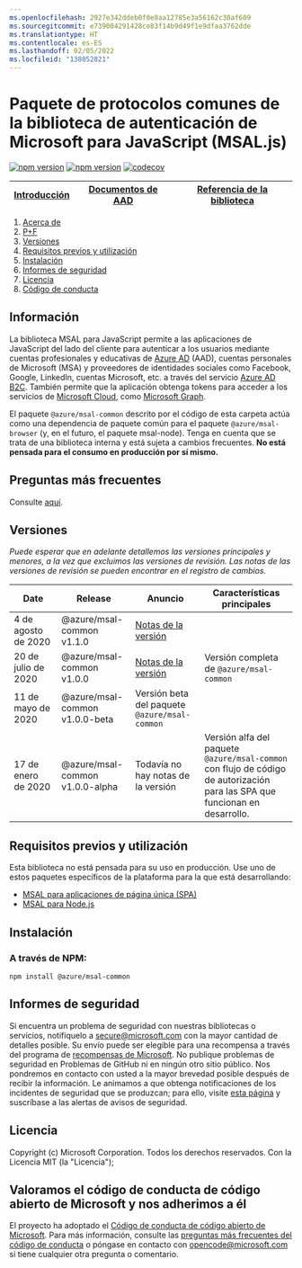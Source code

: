 ```yaml
---
ms.openlocfilehash: 2927e342ddeb0f0e8aa12785e3a56162c30af609
ms.sourcegitcommit: e739004291428ce83f14b9d49f1e9dfaa3762dde
ms.translationtype: HT
ms.contentlocale: es-ES
ms.lasthandoff: 02/05/2022
ms.locfileid: "138052821"
---
```

# <a name="microsoft-authentication-library-for-javascript-msaljs-common-protocols-package"></a>Paquete de protocolos comunes de la biblioteca de autenticación de Microsoft para JavaScript (MSAL.js)

[![npm version](https://img.shields.io/npm/v/@azure/msal-common.svg?style=flat)](https://www.npmjs.com/package/@azure/msal-common/)
[![npm version](https://img.shields.io/npm/dm/@azure/msal-common.svg)](https://nodei.co/npm/@azure/msal-common/)
[![codecov](https://codecov.io/gh/AzureAD/microsoft-authentication-library-for-js/branch/dev/graph/badge.svg?flag=msal-common)](https://codecov.io/gh/AzureAD/microsoft-authentication-library-for-js)

| <a href="https://docs.microsoft.com/azure/active-directory/develop/guidedsetups/active-directory-javascriptspa" target="_blank">Introducción</a> | <a href="https://aka.ms/aaddevv2" target="_blank">Documentos de AAD</a> | <a href="https://azuread.github.io/microsoft-authentication-library-for-js/ref/modules/_azure_msal_common.html" target="_blank">Referencia de la biblioteca</a> |
| --- | --- | --- |

1. [Acerca de](#about)
2. [P+F](https://github.com/AzureAD/microsoft-authentication-library-for-js/blob/dev/lib/msal-common/FAQ.md)
3. [Versiones](#releases)
4. [Requisitos previos y utilización](#prerequisites-and-usage)
5. [Instalación](#installation)
6. [Informes de seguridad](#security-reporting)
7. [Licencia](#license)
8. [Código de conducta](#we-value-and-adhere-to-the-microsoft-open-source-code-of-conduct)

## <a name="about"></a>Información

La biblioteca MSAL para JavaScript permite a las aplicaciones de JavaScript del lado del cliente para autenticar a los usuarios mediante cuentas profesionales y educativas de [Azure AD](https://docs.microsoft.com/en-us/azure/active-directory/develop/v2-overview) (AAD), cuentas personales de Microsoft (MSA) y proveedores de identidades sociales como Facebook, Google, LinkedIn, cuentas Microsoft, etc. a través del servicio [Azure AD B2C](https://docs.microsoft.com/en-us/azure/active-directory-b2c/active-directory-b2c-overview#identity-providers). También permite que la aplicación obtenga tokens para acceder a los servicios de [Microsoft Cloud](https://www.microsoft.com/enterprise), como [Microsoft Graph](https://graph.microsoft.io). 

El paquete `@azure/msal-common` descrito por el código de esta carpeta actúa como una dependencia de paquete común para el paquete `@azure/msal-browser` (y, en el futuro, el paquete msal-node). Tenga en cuenta que se trata de una biblioteca interna y está sujeta a cambios frecuentes. **No está pensada para el consumo en producción por sí mismo.**

## <a name="faq"></a>Preguntas más frecuentes

Consulte [aquí](https://github.com/AzureAD/microsoft-authentication-library-for-js/blob/dev/lib/msal-common/FAQ.md).

## <a name="releases"></a>Versiones

*Puede esperar que en adelante detallemos las versiones principales y menores, a la vez que excluimos las versiones de revisión.  Las notas de las versiones de revisión se pueden encontrar en el registro de cambios.*

| Date | Release | Anuncio | Características principales |
| ------| ------- | ---------| --------- |
| 4 de agosto de 2020 | @azure/msal-common v1.1.0 | [Notas de la versión](https://https://github.com/AzureAD/microsoft-authentication-library-for-js/releases/tag/msal-common-v1.1.0)
| 20 de julio de 2020 | @azure/msal-common v1.0.0 | [Notas de la versión](https://github.com/AzureAD/microsoft-authentication-library-for-js/releases/tag/msal-common-v1.0.0) | Versión completa de `@azure/msal-common` |
| 11 de mayo de 2020 | @azure/msal-common v1.0.0-beta | Versión beta del paquete `@azure/msal-common` |
| 17 de enero de 2020 | @azure/msal-common v1.0.0-alpha | Todavía no hay notas de la versión | Versión alfa del paquete `@azure/msal-common` con flujo de código de autorización para las SPA que funcionan en desarrollo. |

## <a name="prerequisites-and-usage"></a>Requisitos previos y utilización
Esta biblioteca no está pensada para su uso en producción. Use uno de estos paquetes específicos de la plataforma para la que está desarrollando:

- [MSAL para aplicaciones de página única (SPA)](https://github.com/AzureAD/microsoft-authentication-library-for-js/tree/dev/lib/msal-browser)
- [MSAL para Node.js](https://github.com/AzureAD/microsoft-authentication-library-for-js/tree/dev/lib/msal-node)

## <a name="installation"></a>Instalación
### <a name="via-npm"></a>A través de NPM:

    npm install @azure/msal-common

## <a name="security-reporting"></a>Informes de seguridad

Si encuentra un problema de seguridad con nuestras bibliotecas o servicios, notifiquelo a [secure@microsoft.com](mailto:secure@microsoft.com) con la mayor cantidad de detalles posible. Su envío puede ser elegible para una recompensa a través del programa de [recompensas de Microsoft](http://aka.ms/bugbounty). No publique problemas de seguridad en Problemas de GitHub ni en ningún otro sitio público. Nos pondremos en contacto con usted a la mayor brevedad posible después de recibir la información. Le animamos a que obtenga notificaciones de los incidentes de seguridad que se produzcan; para ello, visite [esta página](https://technet.microsoft.com/en-us/security/dd252948) y suscríbase a las alertas de avisos de seguridad.

## <a name="license"></a>Licencia

Copyright (c) Microsoft Corporation.  Todos los derechos reservados. Con la Licencia MIT (la "Licencia");

## <a name="we-value-and-adhere-to-the-microsoft-open-source-code-of-conduct"></a>Valoramos el código de conducta de código abierto de Microsoft y nos adherimos a él

El proyecto ha adoptado el [Código de conducta de código abierto de Microsoft](https://opensource.microsoft.com/codeofconduct/). Para más información, consulte las [preguntas más frecuentes del código de conducta](https://opensource.microsoft.com/codeofconduct/faq/) o póngase en contacto con [opencode@microsoft.com](mailto:opencode@microsoft.com) si tiene cualquier otra pregunta o comentario.
